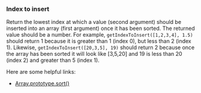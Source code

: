 ### Index to insert

Return the lowest index at which a value (second argument) should be inserted into an array (first argument) once it has been sorted. The returned value should be a number.
For example, `getIndexToInsert([1,2,3,4], 1.5)` should return 1 because it is greater than 1 (index 0), but less than 2 (index 1).
Likewise, `getIndexToInsert([20,3,5], 19)` should return 2 because once the array has been sorted it will look like [3,5,20] and 19 is less than 20 (index 2) and greater than 5 (index 1).

Here are some helpful links:
* [Array.prototype.sort()](https://developer.mozilla.org/en-US/docs/Web/JavaScript/Reference/Global_Objects/Array/sort)

